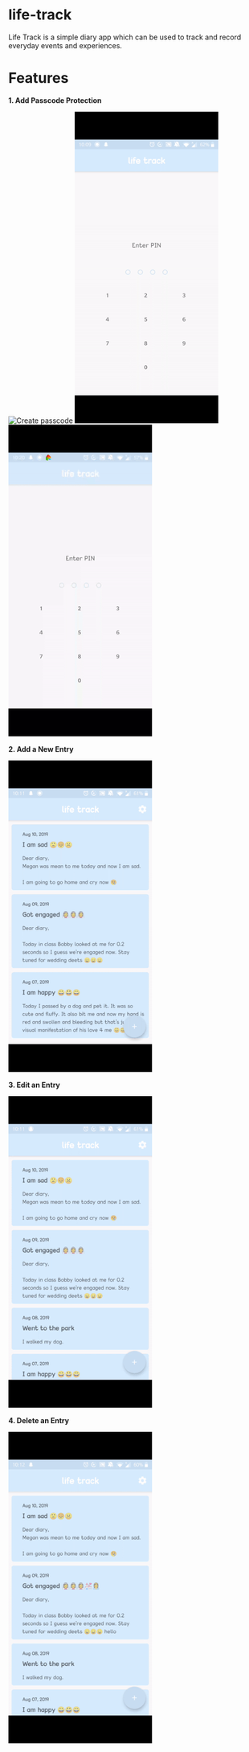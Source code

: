 # life-track

Life Track is a simple diary app which can be used to track and record everyday events and experiences. 

# Features

**1. Add Passcode Protection**

![Create passcode](/demo/set-password-demo.gif) ![Enter passcode](/demo/password-demo.gif) ![Wrong passcode](/demo/enter-password-error.gif)

**2. Add a New Entry**

![Add new entry](/demo/new-entry-demo.gif)

**3. Edit an Entry**

![Edit entry](/demo/edit-demo.gif)

**4. Delete an Entry**

![Delete entry](/demo/delete-demo.gif)
